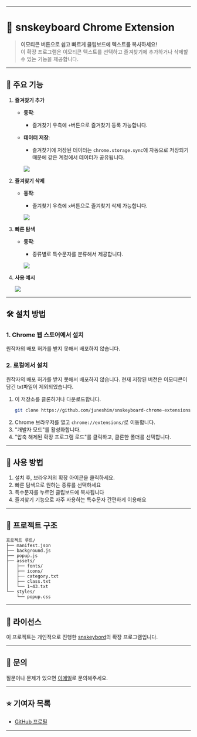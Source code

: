 
---

# 🌟 snskeyboard Chrome Extension

> **이모티콘 버튼으로 쉽고 빠르게 클립보드에 텍스트를 복사하세요!**  
> 이 확장 프로그램은 이모티콘 텍스트를 선택하고 즐겨찾기에 추가하거나 삭제할 수 있는 기능을 제공합니다.

---

## 📌 주요 기능

1. **즐겨찾기 추가**  
   - **동작**:  
     - 즐겨찾기 우측에 `+`버튼으로 즐겨찾기 등록 가능합니다.
   - **데이터 저장**:  
     - 즐겨찾기에 저장된 데이터는 `chrome.storage.sync`에 자동으로 저장되기 때문에 같은 계정에서 데이터가 공유됩니다.
    
      <p aligin="center">
        <img src="https://private-user-images.githubusercontent.com/162283784/406349914-3446eb1b-6a0f-453c-b5c8-03d438015acb.gif?jwt=eyJhbGciOiJIUzI1NiIsInR5cCI6IkpXVCJ9.eyJpc3MiOiJnaXRodWIuY29tIiwiYXVkIjoicmF3LmdpdGh1YnVzZXJjb250ZW50LmNvbSIsImtleSI6ImtleTUiLCJleHAiOjE3Mzc3Nzk5NzIsIm5iZiI6MTczNzc3OTY3MiwicGF0aCI6Ii8xNjIyODM3ODQvNDA2MzQ5OTE0LTM0NDZlYjFiLTZhMGYtNDUzYy1iNWM4LTAzZDQzODAxNWFjYi5naWY_WC1BbXotQWxnb3JpdGhtPUFXUzQtSE1BQy1TSEEyNTYmWC1BbXotQ3JlZGVudGlhbD1BS0lBVkNPRFlMU0E1M1BRSzRaQSUyRjIwMjUwMTI1JTJGdXMtZWFzdC0xJTJGczMlMkZhd3M0X3JlcXVlc3QmWC1BbXotRGF0ZT0yMDI1MDEyNVQwNDM0MzJaJlgtQW16LUV4cGlyZXM9MzAwJlgtQW16LVNpZ25hdHVyZT1hNTZmZWM2ODBmYzRiNGQyOTdkOTljM2Y0MGQ5NDIwMzJkODUyNzkxNDQ2YmUyYzBjYTFkN2JmYjRlOGI2ZDFjJlgtQW16LVNpZ25lZEhlYWRlcnM9aG9zdCJ9.ZCEslt9x0SEFavWNIeTsNfWJQmabKdNpDGF2IVGz2Q0">
      </p>

2. **즐겨찾기 삭제**  
   - **동작**:  
     - 즐겨찾기 우측에 `x`버튼으로 즐겨찾기 삭제 가능합니다.
    
      <p aligin="center">
        <img src="https://private-user-images.githubusercontent.com/162283784/406350143-787064dd-c1e2-44ac-8741-8044198f3307.gif?jwt=eyJhbGciOiJIUzI1NiIsInR5cCI6IkpXVCJ9.eyJpc3MiOiJnaXRodWIuY29tIiwiYXVkIjoicmF3LmdpdGh1YnVzZXJjb250ZW50LmNvbSIsImtleSI6ImtleTUiLCJleHAiOjE3Mzc3Nzk5OTMsIm5iZiI6MTczNzc3OTY5MywicGF0aCI6Ii8xNjIyODM3ODQvNDA2MzUwMTQzLTc4NzA2NGRkLWMxZTItNDRhYy04NzQxLTgwNDQxOThmMzMwNy5naWY_WC1BbXotQWxnb3JpdGhtPUFXUzQtSE1BQy1TSEEyNTYmWC1BbXotQ3JlZGVudGlhbD1BS0lBVkNPRFlMU0E1M1BRSzRaQSUyRjIwMjUwMTI1JTJGdXMtZWFzdC0xJTJGczMlMkZhd3M0X3JlcXVlc3QmWC1BbXotRGF0ZT0yMDI1MDEyNVQwNDM0NTNaJlgtQW16LUV4cGlyZXM9MzAwJlgtQW16LVNpZ25hdHVyZT02NWMwYmVjODI4MzJiYWEyOTliMDJkMWUzYmE2MzdiOGQ2MzlhYTEzZWU1ODEyMDFkNmNiOWViYzA1ZjcxOTRiJlgtQW16LVNpZ25lZEhlYWRlcnM9aG9zdCJ9.I8e5w517KiuloxrEy6giNhnvAlfN9a8aZK8WRe3raN4">
      </p>

3. **빠른 탐색**  
   - **동작**:  
     - 종류별로 특수문자를 분류해서 제공합니다.
    
      <p aligin="center">
        <img src="https://private-user-images.githubusercontent.com/162283784/406349398-5874f122-7473-4e23-a55d-d5f26b8c7bb8.gif?jwt=eyJhbGciOiJIUzI1NiIsInR5cCI6IkpXVCJ9.eyJpc3MiOiJnaXRodWIuY29tIiwiYXVkIjoicmF3LmdpdGh1YnVzZXJjb250ZW50LmNvbSIsImtleSI6ImtleTUiLCJleHAiOjE3Mzc3Nzk5MDgsIm5iZiI6MTczNzc3OTYwOCwicGF0aCI6Ii8xNjIyODM3ODQvNDA2MzQ5Mzk4LTU4NzRmMTIyLTc0NzMtNGUyMy1hNTVkLWQ1ZjI2YjhjN2JiOC5naWY_WC1BbXotQWxnb3JpdGhtPUFXUzQtSE1BQy1TSEEyNTYmWC1BbXotQ3JlZGVudGlhbD1BS0lBVkNPRFlMU0E1M1BRSzRaQSUyRjIwMjUwMTI1JTJGdXMtZWFzdC0xJTJGczMlMkZhd3M0X3JlcXVlc3QmWC1BbXotRGF0ZT0yMDI1MDEyNVQwNDMzMjhaJlgtQW16LUV4cGlyZXM9MzAwJlgtQW16LVNpZ25hdHVyZT05Y2Q4MWE5MzI1MjVjMzNjMDA3YzhkOWYxZWY0YjIzOTE5NmNmMmY5ODA2ZTNiNTYyZWQ4NDNiMTliOWZiM2FlJlgtQW16LVNpZ25lZEhlYWRlcnM9aG9zdCJ9.qaoS4Hcwkpi42VVw-3hSNGvyrGa3X-3lky89Ox8XLQg">
      </p>
      
4. **사용 예시**  
      <p aligin="center">
        <img src="https://private-user-images.githubusercontent.com/162283784/406350405-b2e86934-2482-4c4f-be2c-74ead68bcd05.gif?jwt=eyJhbGciOiJIUzI1NiIsInR5cCI6IkpXVCJ9.eyJpc3MiOiJnaXRodWIuY29tIiwiYXVkIjoicmF3LmdpdGh1YnVzZXJjb250ZW50LmNvbSIsImtleSI6ImtleTUiLCJleHAiOjE3Mzc3MDk5MjUsIm5iZiI6MTczNzcwOTYyNSwicGF0aCI6Ii8xNjIyODM3ODQvNDA2MzUwNDA1LWIyZTg2OTM0LTI0ODItNGM0Zi1iZTJjLTc0ZWFkNjhiY2QwNS5naWY_WC1BbXotQWxnb3JpdGhtPUFXUzQtSE1BQy1TSEEyNTYmWC1BbXotQ3JlZGVudGlhbD1BS0lBVkNPRFlMU0E1M1BRSzRaQSUyRjIwMjUwMTI0JTJGdXMtZWFzdC0xJTJGczMlMkZhd3M0X3JlcXVlc3QmWC1BbXotRGF0ZT0yMDI1MDEyNFQwOTA3MDVaJlgtQW16LUV4cGlyZXM9MzAwJlgtQW16LVNpZ25hdHVyZT1mY2M2NmJiZDEzZTllZTVmOWY4YjM5NjJkY2U5MDYxMjRlNzRlNTkzNWU5ZWM5YzQ4ZWE5ODkxN2NlZTA0YjE3JlgtQW16LVNpZ25lZEhlYWRlcnM9aG9zdCJ9.Lz8Drp0Tx7CX3kQUmJEmz6blOCQvJEzkarnT2pHGwFo">
      </p>


---

## 🛠️ 설치 방법

### 1. Chrome 웹 스토어에서 설치
원작자의 배포 허가를 받지 못해서 배포하지 않습니다.

### 2. 로컬에서 설치 
원작자의 배포 허가를 받지 못해서 배포하지 않습니다.
현재 저장된 버전은 이모티콘이 담긴 txt파일이 제외되었습니다.

1. 이 저장소를 클론하거나 다운로드합니다.
   ```bash
   git clone https://github.com/juneshim/snskeyboard-chrome-extensions.git
   ```
2. Chrome 브라우저를 열고 `chrome://extensions/`로 이동합니다.
3. "개발자 모드"를 활성화합니다.
4. "압축 해제된 확장 프로그램 로드"를 클릭하고, 클론한 폴더를 선택합니다.

---

## 🚀 사용 방법

1. 설치 후, 브라우저의 확장 아이콘을 클릭하세요.
2. 빠른 탐색으로 원하는 종류를 선택하세요
3. 특수문자를 누르면 클립보드에 복사됩니다
4. 즐겨찾기 기능으로 자주 사용하는 특수문자 간편하게 이용해요

---

## 📂 프로젝트 구조

```
프로젝트 루트/
├── manifest.json 
├── background.js
├── popup.js
├── assets/
│   ├── fonts/ 
│   ├── icons/
│   ├── category.txt
│   ├── class.txt
│   └── 1~43.txt 
└── styles/
    └── popup.css 
```

---


## 📄 라이선스

이 프로젝트는 개인적으로 진행한 [snskeybord](https://snskeyboard.com/emoticon/)의 확장 프로그램입니다.

---

## 📧 문의

질문이나 문제가 있으면 [이메일](mailto:june.shim2@gmail.com)로 문의해주세요.

---

## ⭐️ 기여자 목록

- [GitHub 프로필](https://github.com/juneshim)

---

